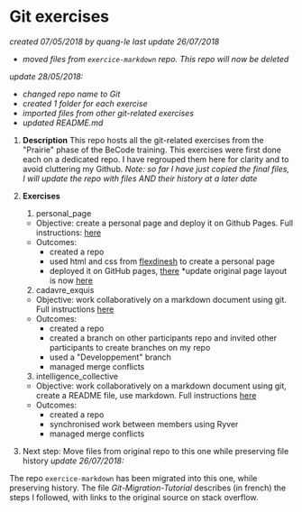 # Git exercises
*created 07/05/2018 by quang-le*
*last update 26/07/2018*
* *moved files from `exercice-markdown` repo. This repo will now be deleted*

*update 28/05/2018:*
* *changed repo name to Git*
* *created 1 folder for each exercise*
* *imported files from other git-related exercises*
* *updated README.md*


1. **Description**
This repo hosts all the git-related exercises from the "Prairie" phase of the BeCode training.
This exercises were first done each on a dedicated repo. I have regrouped them here for clarity and to avoid cluttering my Github.
*Note: so far I have just copied the final files, I will update the repo with files AND their history at a later date*

2. **Exercises**

    1. personal_page
    * Objective: create a personal page and deploy it on Github Pages. Full instructions: [here](https://github.com/becodeorg/lovelace-2/blob/master/Parcours/01-La-prairie/exercice-markdown-individuel.md)
    * Outcomes:
        * created a repo
        * used html and css from [flexdinesh](https://github.com/flexdinesh/dev-landing-page#github-pages) to create a personal page
        * deployed it on GitHub pages, [there](https://quang-le.github.io/quang-le/) *update original page layout is now [here](https://github.com/quang-le/Git/tree/master/personal_page)
    

    2. cadavre_exquis
    * Objective: work collaboratively on a markdown document using git. Full instructions [here](https://github.com/becodeorg/lovelace-2/blob/master/Parcours/01-La-prairie/git/exercice-git-cadavre-exquis.md)
    * Outcomes: 
        * created a repo
        * created a branch on other participants repo and invited other participants to create branches on my repo
        * used a "Developpement" branch
        * managed merge conflicts


    3. intelligence_collective
    * Objective: work collaboratively on a markdown document using git, create a README file, use markdown. Full instructions [here](https://github.com/becodeorg/lovelace-2/blob/master/Parcours/01-La-prairie/exercice-markdown-groupe.md)
    * Outcomes: 
        * created a repo
        * synchronised work between members using Ryver
        * managed merge conflicts
     
        
3. Next step: 
Move files from original repo to this one while preserving file history 
*update 26/07/2018:*

The repo `exercice-markdown` has been migrated into this one, while preserving history.
The file *Git-Migration-Tutorial* describes (in french) the steps I followed, with links to the original source on stack overflow.